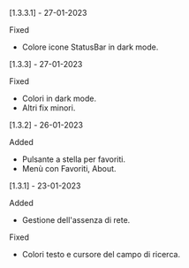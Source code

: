 [1.3.3.1] - 27-01-2023

Fixed

- Colore icone StatusBar in dark mode.


[1.3.3] - 27-01-2023

Fixed

- Colori in dark mode.
- Altri fix minori.


[1.3.2] - 26-01-2023

Added

- Pulsante a stella per favoriti.
- Menù con Favoriti, About.

[1.3.1] - 23-01-2023

Added

- Gestione dell'assenza di rete.

Fixed

- Colori testo e cursore del campo di ricerca.
